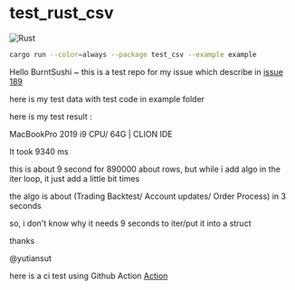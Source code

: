 # test_rust_csv

![Rust](https://github.com/yutiansut/test_rust_csv/workflows/Rust/badge.svg)

```bash
cargo run --color=always --package test_csv --example example
```

Hello  BurntSushi ~  this is a test repo for my issue which describe in [issue 189](https://github.com/BurntSushi/rust-csv/issues/189)

here is my test data with test code in example folder



here is my test result :

MacBookPro 2019 i9 CPU/ 64G  |  CLION IDE

It took 9340 ms


this is about 9 second for 890000 about rows, but while i add algo in the iter loop, it just add a little bit times


the algo is about (Trading Backtest/ Account updates/ Order Process)  in 3 seconds

so, i don't know why it needs 9 seconds to iter/put it into a struct


thanks


@yutiansut


here is a ci test using Github Action [Action](https://github.com/yutiansut/test_rust_csv/runs/443795265?check_suite_focus=true#step:3:61)
